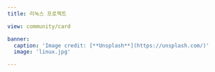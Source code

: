 ```yaml
---
title: 리눅스 프로젝트

view: community/card

banner:
  caption: 'Image credit: [**Unsplash**](https://unsplash.com/)'
  image: 'linux.jpg'

---
```

